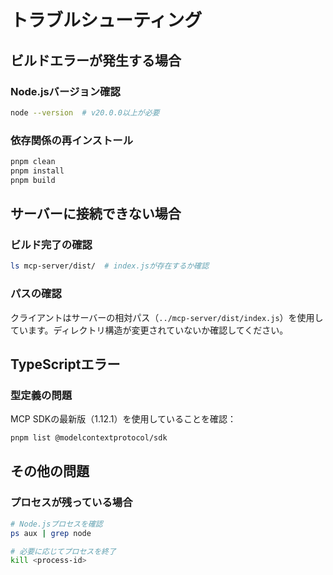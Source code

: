 # トラブルシューティング

## ビルドエラーが発生する場合

### Node.jsバージョン確認

```bash
node --version  # v20.0.0以上が必要
```

### 依存関係の再インストール

```bash
pnpm clean
pnpm install
pnpm build
```

## サーバーに接続できない場合

### ビルド完了の確認

```bash
ls mcp-server/dist/  # index.jsが存在するか確認
```

### パスの確認

クライアントはサーバーの相対パス（`../mcp-server/dist/index.js`）を使用しています。ディレクトリ構造が変更されていないか確認してください。

## TypeScriptエラー

### 型定義の問題

MCP SDKの最新版（1.12.1）を使用していることを確認：

```bash
pnpm list @modelcontextprotocol/sdk
```

## その他の問題

### プロセスが残っている場合

```bash
# Node.jsプロセスを確認
ps aux | grep node

# 必要に応じてプロセスを終了
kill <process-id>
```
